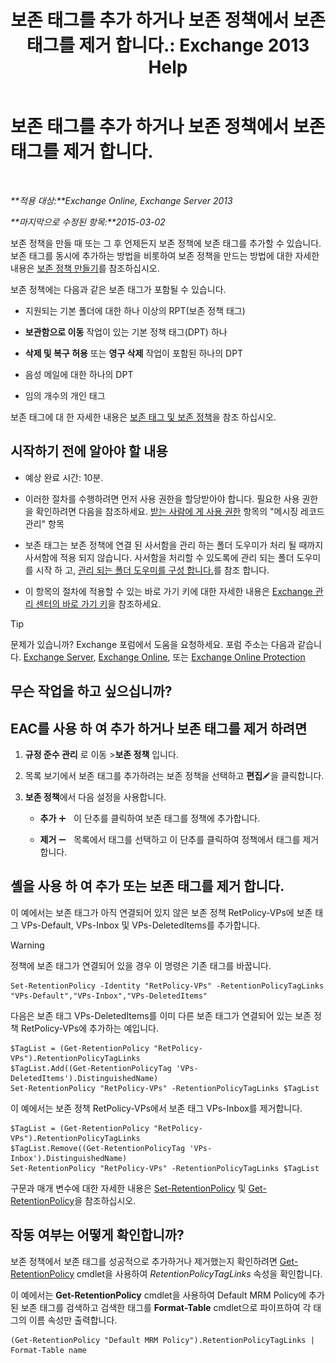 ﻿---
title: '보존 태그를 추가 하거나 보존 정책에서 보존 태그를 제거 합니다.: Exchange 2013 Help'
TOCTitle: 보존 태그를 추가 하거나 보존 정책에서 보존 태그를 제거 합니다.
ms:assetid: 3a5196ce-2764-453d-9bc1-5ec22d06b40d
ms:mtpsurl: https://technet.microsoft.com/ko-kr/library/Dd362328(v=EXCHG.150)
ms:contentKeyID: 50482882
ms.date: 05/22/2018
mtps_version: v=EXCHG.150
ms.translationtype: MT
---

# 보존 태그를 추가 하거나 보존 정책에서 보존 태그를 제거 합니다.

 

_**적용 대상:**Exchange Online, Exchange Server 2013_

_**마지막으로 수정된 항목:**2015-03-02_

보존 정책을 만들 때 또는 그 후 언제든지 보존 정책에 보존 태그를 추가할 수 있습니다. 보존 태그를 동시에 추가하는 방법을 비롯하여 보존 정책을 만드는 방법에 대한 자세한 내용은 [보존 정책 만들기](create-a-retention-policy-exchange-2013-help.md)를 참조하십시오.

보존 정책에는 다음과 같은 보존 태그가 포함될 수 있습니다.

  - 지원되는 기본 폴더에 대한 하나 이상의 RPT(보존 정책 태그)

  - **보관함으로 이동** 작업이 있는 기본 정책 태그(DPT) 하나

  - **삭제 및 복구 허용** 또는 **영구 삭제** 작업이 포함된 하나의 DPT

  - 음성 메일에 대한 하나의 DPT

  - 임의 개수의 개인 태그

보존 태그에 대 한 자세한 내용은 [보존 태그 및 보존 정책](retention-tags-and-retention-policies-exchange-2013-help.md)을 참조 하십시오.

## 시작하기 전에 알아야 할 내용

  - 예상 완료 시간: 10분.

  - 이러한 절차를 수행하려면 먼저 사용 권한을 할당받아야 합니다. 필요한 사용 권한을 확인하려면 다음을 참조하세요. [받는 사람에 게 사용 권한](recipients-permissions-exchange-2013-help.md) 항목의 "메시징 레코드 관리" 항목

  - 보존 태그는 보존 정책에 연결 된 사서함을 관리 하는 폴더 도우미가 처리 될 때까지 사서함에 적용 되지 않습니다. 사서함을 처리할 수 있도록에 관리 되는 폴더 도우미를 시작 하 고, [관리 되는 폴더 도우미를 구성 합니다.](configure-the-managed-folder-assistant-exchange-2013-help.md)를 참조 합니다.

  - 이 항목의 절차에 적용할 수 있는 바로 가기 키에 대한 자세한 내용은 [Exchange 관리 센터의 바로 가기 키](keyboard-shortcuts-in-the-exchange-admin-center-exchange-online-protection-help.md)을 참조하세요.


> [!TIP]
> 문제가 있습니까? Exchange 포럼에서 도움을 요청하세요. 포럼 주소는 다음과 같습니다. <A href="https://go.microsoft.com/fwlink/p/?linkid=60612">Exchange Server</A>, <A href="https://go.microsoft.com/fwlink/p/?linkid=267542">Exchange Online</A>, 또는 <A href="https://go.microsoft.com/fwlink/p/?linkid=285351">Exchange Online Protection</A>



## 무슨 작업을 하고 싶으십니까?

## EAC를 사용 하 여 추가 하거나 보존 태그를 제거 하려면

1.  **규정 준수 관리** 로 이동 \>**보존 정책** 입니다.

2.  목록 보기에서 보존 태그를 추가하려는 보존 정책을 선택하고 **편집**![편집 아이콘](images/JJ218640.6f53ccb2-1f13-4c02-bea0-30690e6ea71d(EXCHG.150).gif "편집 아이콘")을 클릭합니다.

3.  **보존 정책**에서 다음 설정을 사용합니다.
    
      - **추가** ![아이콘 추가](images/JJ218640.c1e75329-d6d7-4073-a27d-498590bbb558(EXCHG.150).gif "아이콘 추가")   이 단추를 클릭하여 보존 태그를 정책에 추가합니다.
    
      - **제거** ![아이콘 제거](images/Dd362328.479b6ced-8d64-4277-a725-f17fea202b28(EXCHG.150).gif "아이콘 제거")   목록에서 태그를 선택하고 이 단추를 클릭하여 정책에서 태그를 제거합니다.

## 셸을 사용 하 여 추가 또는 보존 태그를 제거 합니다.

이 예에서는 보존 태그가 아직 연결되어 있지 않은 보존 정책 RetPolicy-VPs에 보존 태그 VPs-Default, VPs-Inbox 및 VPs-DeletedItems를 추가합니다.


> [!WARNING]
> 정책에 보존 태그가 연결되어 있을 경우 이 명령은 기존 태그를 바꿉니다.



    Set-RetentionPolicy -Identity "RetPolicy-VPs" -RetentionPolicyTagLinks "VPs-Default","VPs-Inbox","VPs-DeletedItems"

다음은 보존 태그 VPs-DeletedItems를 이미 다른 보존 태그가 연결되어 있는 보존 정책 RetPolicy-VPs에 추가하는 예입니다.

    $TagList = (Get-RetentionPolicy "RetPolicy-VPs").RetentionPolicyTagLinks
    $TagList.Add((Get-RetentionPolicyTag 'VPs-DeletedItems').DistinguishedName)
    Set-RetentionPolicy "RetPolicy-VPs" -RetentionPolicyTagLinks $TagList

이 예에서는 보존 정책 RetPolicy-VPs에서 보존 태그 VPs-Inbox를 제거합니다.

    $TagList = (Get-RetentionPolicy "RetPolicy-VPs").RetentionPolicyTagLinks
    $TagList.Remove((Get-RetentionPolicyTag 'VPs-Inbox').DistinguishedName)
    Set-RetentionPolicy "RetPolicy-VPs" -RetentionPolicyTagLinks $TagList

구문과 매개 변수에 대한 자세한 내용은 [Set-RetentionPolicy](https://technet.microsoft.com/ko-kr/library/dd335196\(v=exchg.150\)) 및 [Get-RetentionPolicy](https://technet.microsoft.com/ko-kr/library/dd298086\(v=exchg.150\))을 참조하십시오.

## 작동 여부는 어떻게 확인합니까?

보존 정책에서 보존 태그를 성공적으로 추가하거나 제거했는지 확인하려면 [Get-RetentionPolicy](https://technet.microsoft.com/ko-kr/library/dd298086\(v=exchg.150\)) cmdlet을 사용하여 *RetentionPolicyTagLinks* 속성을 확인합니다.

이 예에서는 **Get-RetentionPolicy** cmdlet을 사용하여 Default MRM Policy에 추가된 보존 태그를 검색하고 검색한 태그를 **Format-Table** cmdlet으로 파이프하여 각 태그의 이름 속성만 출력합니다.

    (Get-RetentionPolicy "Default MRM Policy").RetentionPolicyTagLinks | Format-Table name

